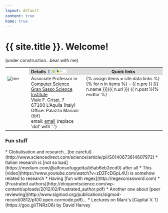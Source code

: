 ```yaml
---
layout: default
content: true
home: true
---
```


# {{ site.title }}. Welcome!
(under construction...bear with me)
<table>
  <tr>
    <th style="width:15%"></th>
    <th style="width:35%; background:#dddddd; text-align:left">Details
    <a href="https://scholar.google.com/citations?user=UsADbUQAAAAJ&hl=en"><img alt="scholar profile" src="avatar_scholar_256.png" width="7%"/></a>
    <a href="https://orcid.org/0000-0002-7032-3281"><img alt="ORCID" src="orcid.png" width="7%"/></a>
	<a href="http://www.informatik.uni-trier.de/~ley/pers/hd/t/Tuosto:Emilio.html"><img alt="DBLP" src="dblp.png" width="20%"/></a>
</th>
    <th style="width:60%; background:#dddddd; text-align:center">Quick links</th>
  </tr>
  <tr>
  <td valign="top">
      <img alt="me" src="/home/me.jpg" width="80%" />
  </td>
  <td valign="top">
    Associate Professor in <a href="http://cs.gssi.it">Computer Science</a>
	<br/><a href="https://www.gssi.it">Gran Sasso Science Institute</a>
	<br/>Viale F. Crispi, 7
	<br/>67100 L'Aquila (Italy)
	<br/>Office: Palazzo Mariani (tbf)
	<br/>email: <a href="mailto:emiliodottuosto@gssi.it">email</a> (replace 'dot' with '.')
  </td>
  <td class="mkd" valign="top" markdown="1">
{% assign items = site.data.links %}
{% for n in items %}
- {{ n.pre }} [{{ n.name }}]({{ n.url }}) {{ n.post }}{% endfor %}
</td>
  </tr>
</table>

### Fun stuff
<div markdown="1" class="mkd">
* Globalisation and research...[be careful](http://www.sciencedirect.com/science/article/pii/S0140673614607972)
* Italian research is [not so bad](https://medium.com/@alfonsofuggetta/b5ab6eb2ecd0) after all
* This [video](https://www.youtube.com/watch?v=zDZFcDGpL4U) is somehow related to research
* Having [fun with regex](http://regexcrossword.com)
* [Frustrated authors](http://eloquentscience.com/wp-content/uploads/2012/02/Frustrated_author.pdf)
* Another one about [peer reviewing](http://www.sigmod.org/publications/sigmod-record/0812/p100.open.cormode.pdf)...
* Lectures on Marx's [Capital V. 1](https://goo.gl/TNRzO6) by David Harvey
</div>
